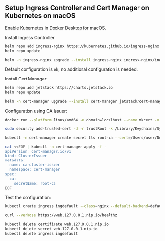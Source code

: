 ## Setup Ingress Controller and Cert Manager on Kubernetes on macOS

Enable Kubernetes in Docker Desktop for macOS.

Install Ingress Controller:
```sh
helm repo add ingress-nginx https://kubernetes.github.io/ingress-nginx
helm repo update

helm -n ingress-nginx upgrade --install ingress-nginx ingress-nginx/ingress-nginx --version 4.0.6 --create-namespace --reuse-values
```

Default configuration is ok, no additional configuration is needed.

Install Cert Manager:
```sh
helm repo add jetstack https://charts.jetstack.io
helm repo update

helm -n cert-manager upgrade --install cert-manager jetstack/cert-manager --create-namespace --version v1.5.4 --reuse-values --set installCRDs=true --set prometheus.enabled=false
```

Configuration using CA Issuer:
```sh
docker run --platform linux/amd64 -e domain=localhost --name mkcert -v ~/Documents/root-ca:/root/.local/share/mkcert vishnunair/docker-mkcert

sudo security add-trusted-cert -d -r trustRoot -k /Library/Keychains/System.keychain ~/Documents/root-ca/rootCA.pem

kubectl -n cert-manager create secret tls root-ca --cert=/Users/user/Documents/root-ca/rootCA.pem --key=/Users/user/Documents/root-ca/rootCA-key.pem

cat <<EOF | kubectl -n cert-manager apply -f -
apiVersion: cert-manager.io/v1
kind: ClusterIssuer
metadata:
  name: ca-cluster-issuer
  namespace: cert-manager
spec:
  ca:
    secretName: root-ca
EOF
```

Test the configuration:
```sh
kubectl create ingress ingdefault --class=nginx --default-backend=defaultsvc:http --rule="web.127.0.0.1.nip.io/*=kubernetes:443,tls=web.127.0.0.1.nip.io" --annotation="cert-manager.io/cluster-issuer=ca-cluster-issuer" --annotation="nginx.ingress.kubernetes.io/backend-protocol=HTTPS"

curl --verbose https://web.127.0.0.1.nip.io/healthz

kubectl delete certificate web.127.0.0.1.nip.io
kubectl delete secret web.127.0.0.1.nip.io
kubectl delete ingress ingdefault
```
